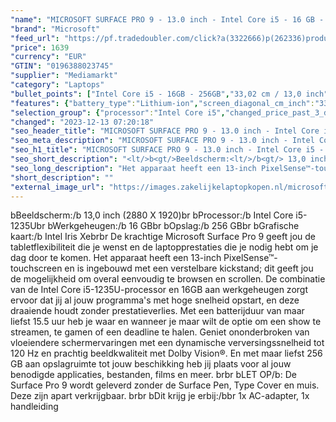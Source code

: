 ```yaml
---
"name": "MICROSOFT SURFACE PRO 9 - 13.0 inch - Intel Core i5 - 16 GB - 256 GB"
"brand": "Microsoft"
"feed_url": "https://pf.tradedoubler.com/click?a(3322666)p(262336)product(50617-1739092)ttid(3)url(https%3A%2F%2Fwww.mediamarkt.nl%2Fnl%2Fproduct%2F_microsoft-surface-pro-9-platinum-i5-16gb-256gb-1739092.html%3Futm_source%3Dtradedoubler%26utm_medium%3Daff-comparison%26utm_term%3D1739092)"
"price": 1639
"currency": "EUR"
"GTIN": "0196388023745"
"supplier": "Mediamarkt"
"category": "Laptops"
"bullet_points": ["Intel Core i5 - 16GB - 256GB","33,02 cm / 13,0 inch","WQXGA - 33,02 cm / 13,0 inch","SSD , 256 GB","2 x USB-C met USB 4.0/Thunderbolt 4","Lithium-ion","20.8 cm x 5 cm x 28.7 cm / 0.9 kg","Microsoft Windows 11 Home"]
"features": {"battery_type":"Lithium-ion","screen_diagonal_cm_inch":"33,02 cm / 13,0 inch","product_introduction_date":"2022-10-12","additional_update_information":"Voor zover op de afbeeldingen apps worden getoond, geldt dat MediaMarkt niet kan garanderen dat de apps tijdens de volledige levensduur van het product goed zullen blijven functioneren. Dit hangt af van het beleid van de fabrikant.","update_policy":"Uw garantiedekking omvat mechanisch defect, geavanceerde omruilservice, technische ondersteuning (90 dagen software en één jaar hardware telefonische ondersteuning) en vooruitbetaalde retourzending.","configuration":"Intel Core i5 - 16GB - 256GB","image_ratio":"3:2","bluetooth":"Ja","convertibility":"Afneembaar scherm","battery_life":"15.5 uur","product_height":"5,0 cm","height":"5 cm","panel_type":"IPS (In-Plane Switching)","manufacturer_supported_software_updates":"Onbekend","screen_diagonal_inches":"13,0 inch","touchscreen":"Ja","dimensions_weight":"20.8 cm x 5 cm x 28.7 cm / 0.9 kg","integrated_mike":"Ja","speakers":"Ja","product_depth":"28,7 cm","model_year":"2022","shipping_costs":"0.00","memory_size":"16 GB","depth":"28,7 cm","delivery_time":"5","processor_brand":"Intel®","ram_configuration":"1x 16 GB","screen_diagonal_cm":"33,02 cm","bluetooth_version":"5.1","connections":"2 x USB-C met USB 4.0/Thunderbolt 4","operating_system":"Windows","total_storage_space_in_gb":"256 GB","color":"Grijs","product_type":"Laptop","type_of_1_hard_disk":"SSD","wlan_standards":"Wireless A (Wifi 2), Wireless AC (Wifi 5), Wireless AX (Wifi 6), Wireless AX (Wifi 6E), Wireless B (Wifi 1), Wireless G (Wifi 3), Wireless N (Wifi 4)","number_of_processor_cores":"4","charge_time_from_manufacturer":"2 uur","processor":"Intel Core i5-1235U","capacity_of_1_hard_disk":"256 GB","product_width":"20,8 cm","hard_disk_1":"SSD , 256 GB","resolution":"2880 X 1920","weight":"0,9 kg","ram_type":"DDR5","front_camera":"Ja","integrated_webcam":"Ja","processor_model":"Core™ i5","wlan":"Ja","short_description":"\"13.0 inch  •  • 16GB • 256GB SSD •   ()\"","processor_clock_rate":"4.4 GHz","previous_price":"","manufacturer_guarantee":"1 jaar","product_manufacturer":"MICROSOFT","image_quality":"WQXGA","scope_of_delivery":"1x AC-adapter, 1x handleiding","card_reader":"Ja","total_storage_space":"256 GB"}
"selection_group": {"processor":"Intel Core i5","changed_price_past_3_days":false,"product_family":"Surface Pro 9"}
"changed": "2023-12-13 07:20:18"
"seo_header_title": "MICROSOFT SURFACE PRO 9 - 13.0 inch - Intel Core i5 - 16 GB - 256 GB"
"seo_meta_description": "MICROSOFT SURFACE PRO 9 - 13.0 inch - Intel Core i5 - 16 GB - 256 GB"
"seo_h1_title": "MICROSOFT SURFACE PRO 9 - 13.0 inch - Intel Core i5 - 16 GB - 256 GB"
"seo_short_description": "<lt/>b<gt/>Beeldscherm:<lt/>/b<gt/> 13,0 inch (2880 X 1920)<lt/>br<gt/> <lt/>b<gt/>Processor:<lt/>/b<gt/> Intel Core i5-1235U<lt/>br<gt/> <lt/>b<gt/>Werkgeheugen:<lt/>/b<gt/> 16 GB<lt/>br<gt/> <lt/>b<gt/>Opslag:<lt/>/b<gt/> 256 GB<lt/>br<gt/> <lt/>b<gt/>Grafische kaart:<lt/>/b<gt/> Intel Iris Xe<lt/>br<gt/><lt/>br<gt/> De krachtige Microsoft Surface Pro 9 geeft jou de tabletflexibiliteit die je wenst en de laptopprestaties die je nodig hebt om je dag door te komen."
"seo_long_description": "Het apparaat heeft een 13-inch PixelSense™-touchscreen en is ingebouwd met een verstelbare kickstand; dit geeft jou de mogelijkheid om overal eenvoudig te browsen en scrollen. De combinatie van de Intel Core i5-1235U-processor en 16GB aan werkgeheugen zorgt ervoor dat jij al jouw programma's met hoge snelheid opstart, en deze draaiende houdt zonder prestatieverlies. Met een batterijduur van maar liefst 15. 5 uur heb je waar en wanneer je maar wilt de optie om een show te streamen, te gamen of een deadline te halen. Geniet ononderbroken van vloeiendere schermervaringen met een dynamische verversingssnelheid tot 120 Hz en prachtig beeldkwaliteit met Dolby Vision®. En met maar liefst 256 GB aan opslagruimte tot jouw beschikking heb jij plaats voor al jouw benodigde applicaties, bestanden, films en meer. <lt/>br<gt/><lt/>br<gt/> <lt/>b<gt/>LET OP<lt/>/b<gt/>: De Surface Pro 9 wordt geleverd zonder de Surface Pen, Type Cover en muis. Deze zijn apart verkrijgbaar. <lt/>br<gt/><lt/>br<gt/> <lt/>b<gt/>Dit krijg je erbij:<lt/>/b<gt/><lt/>br<gt/> 1x AC-adapter, 1x handleiding"
"short_description": ""
"external_image_url": "https://images.zakelijkelaptopkopen.nl/microsoft-surface-pro-9-platinum-i5-16gb-256gb-1739092.webp"
---
```


<lt/>b<gt/>Beeldscherm:<lt/>/b<gt/> 13,0 inch (2880 X 1920)<lt/>br<gt/> <lt/>b<gt/>Processor:<lt/>/b<gt/> Intel Core i5-1235U<lt/>br<gt/> <lt/>b<gt/>Werkgeheugen:<lt/>/b<gt/> 16 GB<lt/>br<gt/> <lt/>b<gt/>Opslag:<lt/>/b<gt/> 256 GB<lt/>br<gt/> <lt/>b<gt/>Grafische kaart:<lt/>/b<gt/> Intel Iris Xe<lt/>br<gt/><lt/>br<gt/> De krachtige Microsoft Surface Pro 9 geeft jou de tabletflexibiliteit die je wenst en de laptopprestaties die je nodig hebt om je dag door te komen. Het apparaat heeft een 13-inch PixelSense™-touchscreen en is ingebouwd met een verstelbare kickstand; dit geeft jou de mogelijkheid om overal eenvoudig te browsen en scrollen. De combinatie van de Intel Core i5-1235U-processor en 16GB aan werkgeheugen zorgt ervoor dat jij al jouw programma's met hoge snelheid opstart, en deze draaiende houdt zonder prestatieverlies. Met een batterijduur van maar liefst 15.5 uur heb je waar en wanneer je maar wilt de optie om een show te streamen, te gamen of een deadline te halen. Geniet ononderbroken van vloeiendere schermervaringen met een dynamische verversingssnelheid tot 120 Hz en prachtig beeldkwaliteit met Dolby Vision®. En met maar liefst 256 GB aan opslagruimte tot jouw beschikking heb jij plaats voor al jouw benodigde applicaties, bestanden, films en meer. <lt/>br<gt/><lt/>br<gt/> <lt/>b<gt/>LET OP<lt/>/b<gt/>: De Surface Pro 9 wordt geleverd zonder de Surface Pen, Type Cover en muis. Deze zijn apart verkrijgbaar. <lt/>br<gt/><lt/>br<gt/> <lt/>b<gt/>Dit krijg je erbij:<lt/>/b<gt/><lt/>br<gt/> 1x AC-adapter, 1x handleiding
